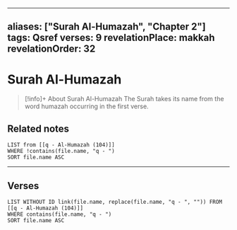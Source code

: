 
---
aliases: ["Surah Al-Humazah", "Chapter 2"]
tags: Qsref
verses: 9
revelationPlace: makkah
revelationOrder: 32
---

# Surah Al-Humazah

> [!info]+ About Surah Al-Humazah
> The Surah takes its name from the word humazah occurring in the first verse.

## Related notes
```dataview
LIST from [[q - Al-Humazah (104)]]
WHERE !contains(file.name, "q - ")
SORT file.name ASC
```

---

## Verses
```dataview
LIST WITHOUT ID link(file.name, replace(file.name, "q - ", "")) FROM [[q - Al-Humazah (104)]]
WHERE contains(file.name, "q - ")
SORT file.name ASC
```

